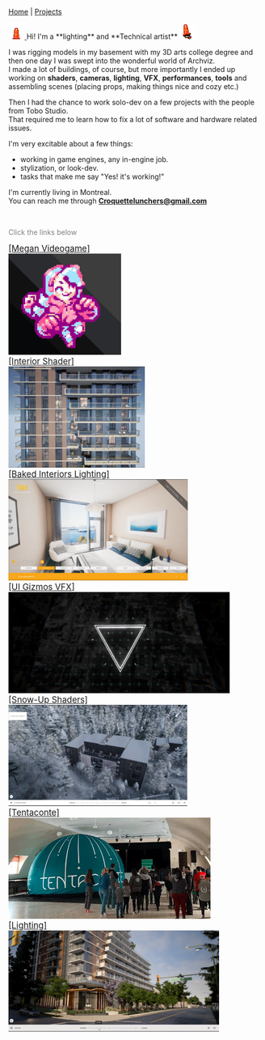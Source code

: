 [Home](index.md) | [Projects](Projects.md) 


<!-- 
<nav>
  <a href="/">Home</a>
  <a href="/About">About</a>
  <a href="/Projects">Projects</a>
</nav>
-->

<a href="Projects">
    <img src="Projects/Megan/TraffiConeHidden.png" alt="" style="height: 32px; width: auto">
  </a> Hi! I'm a **lighting** and **Technical artist**
<a href="Projects">
    <img src="Projects/Megan/TraffiConeJump.png" alt="" style="height: 32px; width: auto">
  </a>
    
<br/>

I was rigging models in my basement with my 3D arts college degree and then one day I was swept into the wonderful world of Archviz.  
I made a lot of buildings, of course, but more importantly I ended up working on **shaders**, **cameras**, **lighting**, **VFX**, **performances**, **tools** and assembling scenes (placing props, making things nice and cozy etc.)  

Then I had the chance to work solo-dev on a few projects with the people from Tobo Studio.  
That required me to learn how to fix a lot of software and hardware related issues.  


<!-- 
Then I had the chance to work solo-dev on a few projects with the people from Tobo Studio.  
That required me to learn how to fix a lot of software and hardware related issues like:
- preventing laptops from overheating,  
- building apps for VR,  
- compensating for fisheye lens chromatic aberation,  
- Windows 11,  
- My favorite: Finding out an external USB numpad is sending alphanumerical signals.  
-->
I'm very excitable about a few things:  
- working in game engines, any in-engine job.  
- stylization, or look-dev.   
- tasks that make me say "Yes! it's working!"

I'm currently living in Montreal.   
You can reach me through **Croquettelunchers@gmail.com**   

<br/>

<span style="color: gray;">Click the links below</span>


  <a href="Megan"><big>[Megan Videogame]</big><br/>
  <a href="Megan">
    <img src="Projects/Megan/PocketMegBigCrop.PNG" alt="Megan video game project" style="height: 200px; width: auto">
  </a>
    <br/>
  <a href="FakeInteriors">
    <a href="FakeInteriors"><big>[Interior Shader]</big><br/>
    <img src="Projects/InteriorShader/InteriorsShader4.jpg" alt="Image 3" style="height: 200px; width: auto">
  </a>
    <br/>
  <a href="Interiors">
    <a href="Interiors"><big>[Baked Interiors Lighting]</big><br/>
    <img src="Projects/Interiors/Interior1.png" alt="Image 2" style="height: 200px; width: auto">
  </a>
    <br/>
  <a href="VFX">
    <a href="VFX"><big>[UI Gizmos VFX]</big><br/>
    <img src="Projects/VFX/UIReticle2.jpg" alt="Image 3" style="height: 200px; width: auto">
  </a>
    <br/>
  <a href="Tremblant">
    <a href="Tremblant"><big>[Snow-Up Shaders]</big><br/>
    <img src="Projects/Tremblant/Tremblant.PNG" alt="Image 3" style="height: 200px; width: auto">
  </a>
    <br/>
  <a href="Tentaconte">
    <a href="Tentaconte"><big>[Tentaconte]</big><br/>
    <img src="Projects/TheTentaconte/TentacontePhoto.webp" alt="Image 3" style="height: 200px; width: auto">
  </a>
    <br/>
  <a href="Lighting">
    <a href="Lighting"><big>[Lighting]</big><br/>
    <img src="Projects/InteriorShader/Lighting.PNG" alt="Image 3" style="height: 200px; width: auto">
  </a>
    <br/>

